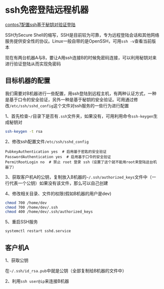 # ssh免密登陆远程机器  
[contos7配置ssh基于秘钥对验证登陆](http://pcvc.net/blog/2015/08/10/centos-7-configuring-ssh-key-based-authentication-login/)

SSH为Secure Shell的缩写，SSH是目前较为可靠，专为远程登陆会话和其他网络服务提供安全性的协议。Linux一般自带的是OpenSSH，可用`ssh -v`查看当前版本

现在有两台机器A与B，要让A用ssh连接B的时候免密码连接，可以利用秘钥对来进行验证登陆从而实现免密码  
## 目标机器的配置
我们需要对B机器进行一些配置，用ssh登陆到远程主机，有两种认证方式，一种是基于口令的安全验证，另外一种是基于秘钥的安全验证。可用通过修改`/etc/ssh/sshd_config`这个文件对ssh服务的一些行为进行配置  

1、首先检查`~/`目录下是否有`.ssh`文件夹，如果没有，可用利用命令`ssh-keygen`生成秘钥对
```bash
ssh-keygen -t rsa
```

2、修改ssh配置文件`/etc/ssh/sshd_config`
```
PubkeyAuthentication yes  # 启用基于密匙的安全验证
PasswordAuthentication yes  # 启用基于口令的安全验证
PermitRootLogin no  # 禁止 root 登录 ssh（设置了这个就不能用root来登陆这台机器了）
```

3、获取客户机A的公钥，复制放入B机器的`~/.ssh/authorized_keys`文件中（一行代表一个公钥）如果没有该文件，那么可以自己创建

4、修改相关目录、文件的权限(假如B机器的用户是dev)
```bash
chmod 700 /home/dev
chmod 700 /home/dev/.ssh
chmod 400 /home/dev/.ssh/authorized_keys
```

5、重启SSH服务
```bash
systemctl restart sshd.service
```

## 客户机A
1、获取公钥

在`~/.ssh/id_rsa.pub`中就是公钥（全部复制给B机器的文件中）

2、利用`ssh user@ip`来连接B机器